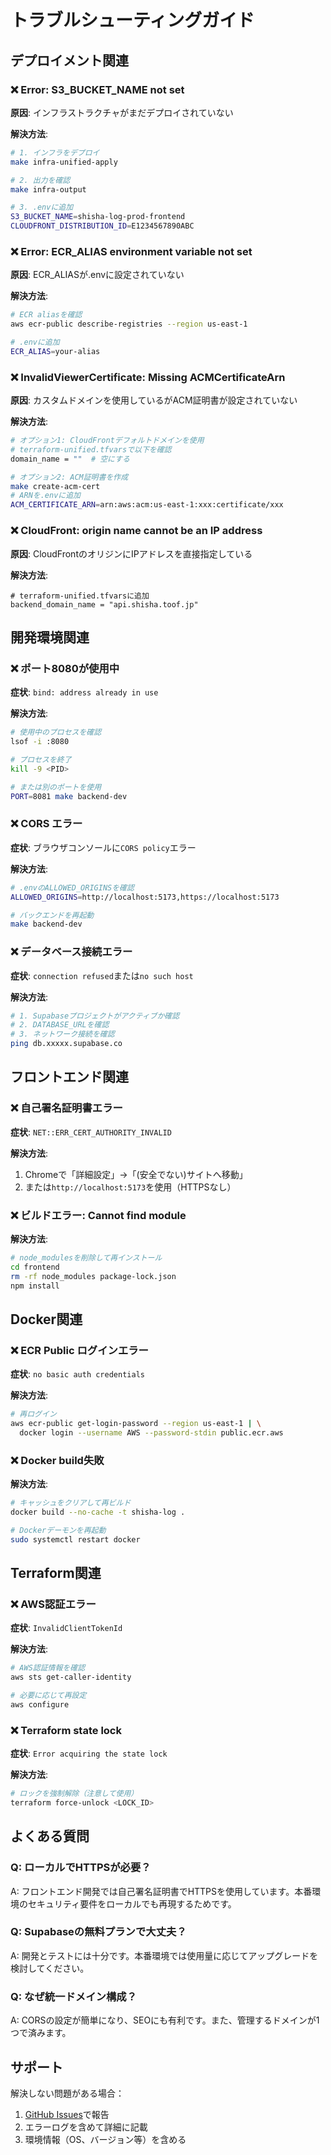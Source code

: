 # トラブルシューティングガイド

## デプロイメント関連

### ❌ Error: S3_BUCKET_NAME not set

**原因**: インフラストラクチャがまだデプロイされていない

**解決方法**:
```bash
# 1. インフラをデプロイ
make infra-unified-apply

# 2. 出力を確認
make infra-output

# 3. .envに追加
S3_BUCKET_NAME=shisha-log-prod-frontend
CLOUDFRONT_DISTRIBUTION_ID=E1234567890ABC
```

### ❌ Error: ECR_ALIAS environment variable not set

**原因**: ECR_ALIASが.envに設定されていない

**解決方法**:
```bash
# ECR aliasを確認
aws ecr-public describe-registries --region us-east-1

# .envに追加
ECR_ALIAS=your-alias
```

### ❌ InvalidViewerCertificate: Missing ACMCertificateArn

**原因**: カスタムドメインを使用しているがACM証明書が設定されていない

**解決方法**:
```bash
# オプション1: CloudFrontデフォルトドメインを使用
# terraform-unified.tfvarsで以下を確認
domain_name = ""  # 空にする

# オプション2: ACM証明書を作成
make create-acm-cert
# ARNを.envに追加
ACM_CERTIFICATE_ARN=arn:aws:acm:us-east-1:xxx:certificate/xxx
```

### ❌ CloudFront: origin name cannot be an IP address

**原因**: CloudFrontのオリジンにIPアドレスを直接指定している

**解決方法**:
```hcl
# terraform-unified.tfvarsに追加
backend_domain_name = "api.shisha.toof.jp"
```

## 開発環境関連

### ❌ ポート8080が使用中

**症状**: `bind: address already in use`

**解決方法**:
```bash
# 使用中のプロセスを確認
lsof -i :8080

# プロセスを終了
kill -9 <PID>

# または別のポートを使用
PORT=8081 make backend-dev
```

### ❌ CORS エラー

**症状**: ブラウザコンソールに`CORS policy`エラー

**解決方法**:
```bash
# .envのALLOWED_ORIGINSを確認
ALLOWED_ORIGINS=http://localhost:5173,https://localhost:5173

# バックエンドを再起動
make backend-dev
```

### ❌ データベース接続エラー

**症状**: `connection refused`または`no such host`

**解決方法**:
```bash
# 1. Supabaseプロジェクトがアクティブか確認
# 2. DATABASE_URLを確認
# 3. ネットワーク接続を確認
ping db.xxxxx.supabase.co
```

## フロントエンド関連

### ❌ 自己署名証明書エラー

**症状**: `NET::ERR_CERT_AUTHORITY_INVALID`

**解決方法**:
1. Chromeで「詳細設定」→「(安全でない)サイトへ移動」
2. または`http://localhost:5173`を使用（HTTPSなし）

### ❌ ビルドエラー: Cannot find module

**解決方法**:
```bash
# node_modulesを削除して再インストール
cd frontend
rm -rf node_modules package-lock.json
npm install
```

## Docker関連

### ❌ ECR Public ログインエラー

**症状**: `no basic auth credentials`

**解決方法**:
```bash
# 再ログイン
aws ecr-public get-login-password --region us-east-1 | \
  docker login --username AWS --password-stdin public.ecr.aws
```

### ❌ Docker build失敗

**解決方法**:
```bash
# キャッシュをクリアして再ビルド
docker build --no-cache -t shisha-log .

# Dockerデーモンを再起動
sudo systemctl restart docker
```

## Terraform関連

### ❌ AWS認証エラー

**症状**: `InvalidClientTokenId`

**解決方法**:
```bash
# AWS認証情報を確認
aws sts get-caller-identity

# 必要に応じて再設定
aws configure
```

### ❌ Terraform state lock

**症状**: `Error acquiring the state lock`

**解決方法**:
```bash
# ロックを強制解除（注意して使用）
terraform force-unlock <LOCK_ID>
```

## よくある質問

### Q: ローカルでHTTPSが必要？

A: フロントエンド開発では自己署名証明書でHTTPSを使用しています。本番環境のセキュリティ要件をローカルでも再現するためです。

### Q: Supabaseの無料プランで大丈夫？

A: 開発とテストには十分です。本番環境では使用量に応じてアップグレードを検討してください。

### Q: なぜ統一ドメイン構成？

A: CORSの設定が簡単になり、SEOにも有利です。また、管理するドメインが1つで済みます。

## サポート

解決しない問題がある場合：

1. [GitHub Issues](https://github.com/toof-jp/shisha-log/issues)で報告
2. エラーログを含めて詳細に記載
3. 環境情報（OS、バージョン等）を含める
